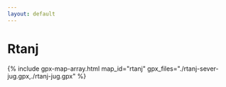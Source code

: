 ```yaml
---
layout: default
---
```


# Rtanj

{% include gpx-map-array.html map_id="rtanj" gpx_files="./rtanj-sever-jug.gpx,./rtanj-jug.gpx" %}
